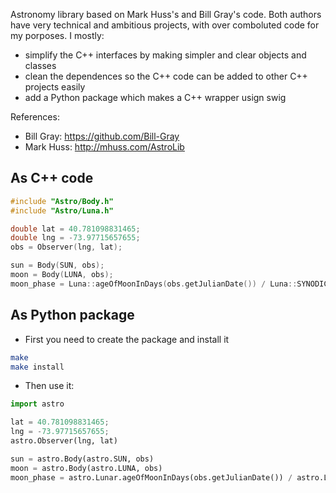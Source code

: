 Astronomy library based on Mark Huss's and Bill Gray's code. Both authors have very technical and ambitious projects, with over comboluted code for my porposes. I mostly:

- simplify the C++ interfaces by making simpler and clear objects and classes
- clean the dependences so the C++ code can be added to other C++ projects easily
- add a Python package which makes a C++ wrapper usign swig

References:
 - Bill Gray: https://github.com/Bill-Gray 
 - Mark Huss: http://mhuss.com/AstroLib

## As C++ code

```cpp
#include "Astro/Body.h"
#include "Astro/Luna.h"

double lat = 40.781098831465;
double lng = -73.97715657655;
obs = Observer(lng, lat);

sun = Body(SUN, obs);
moon = Body(LUNA, obs);
moon_phase = Luna::ageOfMoonInDays(obs.getJulianDate()) / Luna::SYNODIC_MONTH
```

## As Python package

* First you need to create the package and install it

```bash
make
make install
```
* Then use it:

```python
import astro

lat = 40.781098831465;
lng = -73.97715657655;
astro.Observer(lng, lat)

sun = astro.Body(astro.SUN, obs)
moon = astro.Body(astro.LUNA, obs)
moon_phase = astro.Lunar.ageOfMoonInDays(obs.getJulianDate()) / astro.Lunar.SYNODIC_MONTH
```
